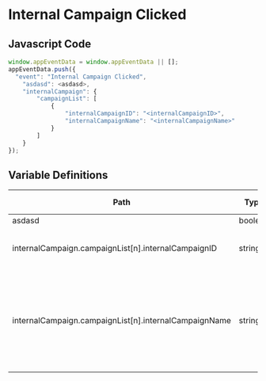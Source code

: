 # Internal Campaign Clicked

### 

## Javascript Code
```js
window.appEventData = window.appEventData || [];
appEventData.push({
  "event": "Internal Campaign Clicked",
    "asdasd": <asdasd>,
    "internalCampaign": {
        "campaignList": [
            {
                "internalCampaignID": "<internalCampaignID>",
                "internalCampaignName": "<internalCampaignName>"
            }
        ]
    }
});
```

## Variable Definitions

|Path|Type|Description|Example|Pattern|Min Length|Max Length|Minimum|Maximum|Multiple Of|
| --- | --- | --- | --- | --- | --- | --- | --- | --- | --- |
|asdasd|boolean|desc||||||||
|internalCampaign.campaignList[n].internalCampaignID|string|Unique Identifier of an internal campaign|2345, 56789, 9876|||||||
|internalCampaign.campaignList[n].internalCampaignName|string|The name of the promotion.|Trek bikes for kids, REI Spring Sale 2019, Viking Cruise Fall Specials|||||||




